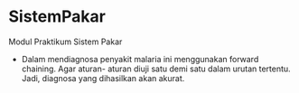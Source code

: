 # SistemPakar
Modul Praktikum Sistem Pakar
- Dalam mendiagnosa penyakit malaria ini menggunakan forward chaining.
Agar aturan- aturan diuji satu demi satu dalam urutan tertentu. 
Jadi, diagnosa yang dihasilkan akan akurat.
